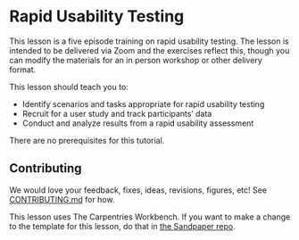 # Rapid Usability Testing
This lesson is a five episode training on rapid usability testing. The lesson is intended to be delivered via Zoom and the exercises reflect this, though you can modify the materials for an in person workshop or other delivery format. 

This lesson should teach you to:

- Identify scenarios and tasks appropriate for rapid usability testing
- Recruit for a user study and track participants’ data
- Conduct and analyze results from a rapid usability assessment

There are no prerequisites for this tutorial.

## Contributing
We would love your feedback, fixes, ideas, revisions, figures, etc! See [CONTRIBUTING.md](CONTRIBUTING.md) for how.

This lesson uses The Carpentries Workbench. If you want to make a change to the template for this lesson, do that in [the Sandpaper repo](https://github.com/carpentries/sandpaper?tab=contributing-ov-file).
